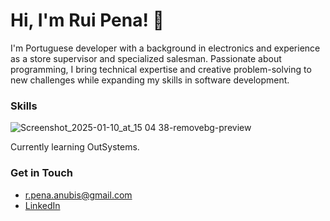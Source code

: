 # Hi, I'm Rui Pena! 👋

I'm  Portuguese developer with a background in electronics and experience as a store supervisor and specialized salesman. Passionate about programming, I bring technical expertise and creative problem-solving to new challenges while expanding my skills in software development.


### Skills

![Screenshot_2025-01-10_at_15 04 38-removebg-preview](https://github.com/user-attachments/assets/0ed974c8-7099-45e1-818b-4b281502e81a)

Currently learning OutSystems.


### Get in Touch
- r.pena.anubis@gmail.com
- [LinkedIn](https://www.linkedin.com/in/rui-pena-code/)
